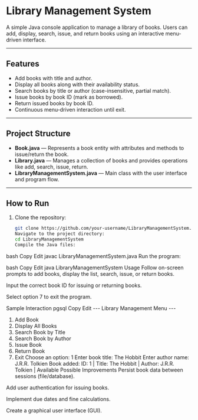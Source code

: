
 # Library Management System

A simple Java console application to manage a library of books. Users can add, display, search, issue, and return books using an interactive menu-driven interface.

---

## Features

- Add books with title and author.
- Display all books along with their availability status.
- Search books by title or author (case-insensitive, partial match).
- Issue books by book ID (mark as borrowed).
- Return issued books by book ID.
- Continuous menu-driven interaction until exit.

---

## Project Structure

- **Book.java** — Represents a book entity with attributes and methods to issue/return the book.
- **Library.java** — Manages a collection of books and provides operations like add, search, issue, return.
- **LibraryManagementSystem.java** — Main class with the user interface and program flow.

---

## How to Run

1. Clone the repository:
   ```bash
   git clone https://github.com/your-username/LibraryManagementSystem.git
   Navigate to the project directory:
   cd LibraryManagementSystem
   Compile the Java files:

bash
Copy
Edit
javac LibraryManagementSystem.java
Run the program:

bash
Copy
Edit
java LibraryManagementSystem
Usage
Follow on-screen prompts to add books, display the list, search, issue, or return books.

Input the correct book ID for issuing or returning books.

Select option 7 to exit the program.

Sample Interaction
pgsql
Copy
Edit
--- Library Management Menu ---
1. Add Book
2. Display All Books
3. Search Book by Title
4. Search Book by Author
5. Issue Book
6. Return Book
7. Exit
Choose an option: 1
Enter book title: The Hobbit
Enter author name: J.R.R. Tolkien
Book added: ID: 1 | Title: The Hobbit | Author: J.R.R. Tolkien | Available
Possible Improvements
Persist book data between sessions (file/database).

Add user authentication for issuing books.

Implement due dates and fine calculations.

Create a graphical user interface (GUI).


